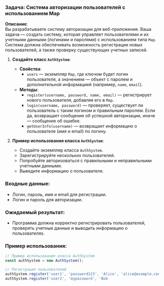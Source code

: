 ### Задача: Система авторизации пользователей с использованием Map

**Описание**:  
Вы разрабатываете систему авторизации для веб-приложения. Ваша задача — создать систему, которая управляет пользователями и их учетными данными (логинами и паролями) с использованием типа `Map`. Система должна обеспечивать возможность регистрации новых пользователей, а также проверку существующих учетных записей.

1. **Создайте класс `AuthSystem`**:
   - **Свойства**:
     - `users` — экземпляр `Map`, где ключом будет логин пользователя, а значением — объект с паролем и дополнительной информацией (например, `name`, `email`).
   - **Методы**:
     - `register(username, password, name, email)` — регистрирует нового пользователя, добавляя его в `Map`.
     - `login(username, password)` — проверяет, существует ли пользователь с таким логином и правильным паролем. Если да, возвращает сообщение об успешной авторизации, иначе — сообщение об ошибке.
     - `getUserInfo(username)` — возвращает информацию о пользователе (имя и email) по логину.

2. **Пример использования класса `AuthSystem`**:
   - Создайте экземпляр класса `AuthSystem`.
   - Зарегистрируйте нескольких пользователей.
   - Попробуйте авторизоваться с правильными и неправильными учетными данными.
   - Выведите информацию о пользователе.

### Входные данные:
- Логин, пароль, имя и email для регистрации.
- Логин и пароль для авторизации.

### Ожидаемый результат:
- Программа должна корректно регистрировать пользователей, проверять учетные данные и выводить информацию о пользователях.

### Пример использования:

```javascript
// Пример использования класса AuthSystem
const authSystem = new AuthSystem();

// Регистрация пользователей
authSystem.register('user1', 'password123', 'Alice', 'alice@example.com');
authSystem.register('user2', 'mypassword', 'Bob
